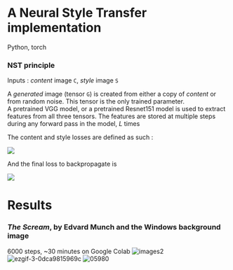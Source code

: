 # A Neural Style Transfer implementation

Python, torch

### NST principle

Inputs : *content* image `C`, *style* image `S`

A *generated* image (tensor `G`) is created from either a copy of *content* or from random noise. This tensor is the only trained parameter.  
A pretrained VGG model, or a pretrained Resnet151 model is used to extract features from all three tensors. The features are stored at multiple steps during any forward pass in the model, *L* times

The content and style losses are defined as such :  

![](https://user-images.githubusercontent.com/60552083/122243699-9e51b980-cec4-11eb-8cd3-ca4224b2b8d1.png)

And the final loss to backpropagate is  

![](https://user-images.githubusercontent.com/60552083/122244297-10c29980-cec5-11eb-945b-06eb937b3dd5.png)


# Results

### *The Scream*, by Edvard Munch and the Windows background image
6000 steps, ~30 minutes on Google Colab
![images2](https://user-images.githubusercontent.com/60552083/122255168-27b9b980-cece-11eb-9342-61fe0592ba52.png)
![ezgif-3-0dca9815969c](https://user-images.githubusercontent.com/60552083/122255183-2b4d4080-cece-11eb-8b4e-08246a8078d8.gif)
![05980](https://user-images.githubusercontent.com/60552083/122255202-2f795e00-cece-11eb-94bc-f89d2f0f941c.png)

